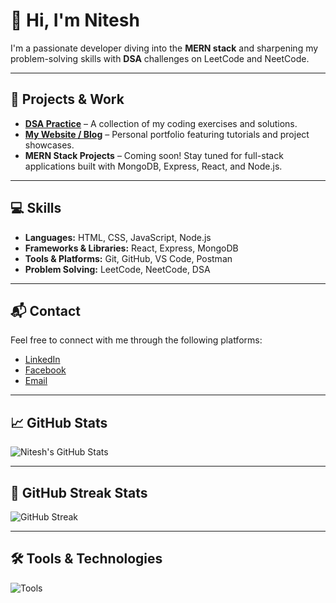 # 👋 Hi, I'm Nitesh

I'm a passionate developer diving into the **MERN stack** and sharpening my problem-solving skills with **DSA** challenges on LeetCode and NeetCode.

---

## 🔗 Projects & Work

- **[DSA Practice](https://github.com/Nitesh0434/DSA-practice)** – A collection of my coding exercises and solutions.
- **[My Website / Blog](https://niteshkamat.com.np)** – Personal portfolio featuring tutorials and project showcases.
- **MERN Stack Projects** – Coming soon! Stay tuned for full-stack applications built with MongoDB, Express, React, and Node.js.

---

## 💻 Skills

- **Languages:** HTML, CSS, JavaScript, Node.js
- **Frameworks & Libraries:** React, Express, MongoDB
- **Tools & Platforms:** Git, GitHub, VS Code, Postman
- **Problem Solving:** LeetCode, NeetCode, DSA

---

## 📬 Contact

Feel free to connect with me through the following platforms:

- [LinkedIn](https://www.linkedin.com/in/nitesh-kamat-0aab83375)
- [Facebook](https://www.facebook.com/nitesh.kamat11)
- [Email](mailto:nitesh0434@gmail.com)

---

## 📈 GitHub Stats

![Nitesh's GitHub Stats](https://github-readme-stats.vercel.app/api?username=Nitesh0434&show_icons=true&hide=prs&count_private=true&theme=radical)

---

## 🧠 GitHub Streak Stats

![GitHub Streak](https://github-readme-streak-stats.herokuapp.com/?user=Nitesh0434&theme=radical)

---

## 🛠️ Tools & Technologies

![Tools](https://img.shields.io/badge/Tools-GitHub%20Actions%20VS%20Code%20Postman%20Heroku%20Netlify-blue?style=flat-square)


